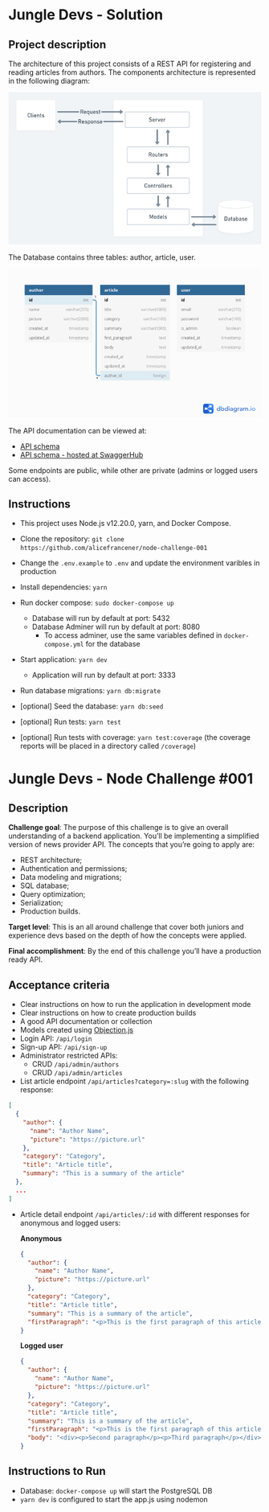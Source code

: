 # Jungle Devs - Solution

## Project description
The architecture of this project consists of a REST API for registering and reading articles from authors. The components architecture is represented in the following diagram:

![Architecture](diagrams/architecture.png)

The Database contains three tables: author, article, user. 

![Database schema](diagrams/database-schema.png)

The API documentation can be viewed at:
- [API schema](api-schema.yaml)
- [API schema - hosted at SwaggerHub](https://app.swaggerhub.com/apis/alicefng/newsApi/1.0.0)

Some endpoints are public, while other are private (admins or logged users can access).

## Instructions

- This project uses Node.js v12.20.0, yarn, and Docker Compose.


- Clone the repository: `git clone https://github.com/alicefrancener/node-challenge-001` 
- Change the `.env.example` to `.env` and update the environment varibles in production
- Install dependencies: `yarn`
- Run docker compose: `sudo docker-compose up`
  - Database will run by default at port: 5432
  - Database Adminer will run by default at port: 8080
    - To access adminer, use the same variables defined in `docker-compose.yml` for the database
- Start application: `yarn dev`
  - Application will run by default at port: 3333
- Run database migrations: `yarn db:migrate`
- [optional] Seed the database: `yarn db:seed`
- [optional] Run tests: `yarn test`
- [optional] Run tests with coverage: `yarn test:coverage` (the coverage reports will be placed in a directory called `/coverage`)

# Jungle Devs - Node Challenge #001

## Description

**Challenge goal**: The purpose of this challenge is to give an overall understanding of a backend application. You’ll be implementing a simplified version of news provider API. The concepts that you’re going to apply are:

- REST architecture;
- Authentication and permissions;
- Data modeling and migrations;
- SQL database;
- Query optimization;
- Serialization;
- Production builds.

**Target level**: This is an all around challenge that cover both juniors and experience devs based on the depth of how the concepts were applied.

**Final accomplishment**: By the end of this challenge you’ll have a production ready API.

## Acceptance criteria

- Clear instructions on how to run the application in development mode
- Clear instructions on how to create production builds
- A good API documentation or collection
- Models created using [Objection.js](https://vincit.github.io/objection.js/)
- Login API: `/api/login`
- Sign-up API: `/api/sign-up`
- Administrator restricted APIs:
  - CRUD `/api/admin/authors`
  - CRUD `/api/admin/articles`
- List article endpoint `/api/articles?category=:slug` with the following response:
```json
[
  {
    "author": {
      "name": "Author Name",
      "picture": "https://picture.url"
    },
    "category": "Category",
    "title": "Article title",
    "summary": "This is a summary of the article"
  },
  ...
]
```
- Article detail endpoint `/api/articles/:id` with different responses for anonymous and logged users:

    **Anonymous**
    ```json
    {
      "author": {
        "name": "Author Name",
        "picture": "https://picture.url"
      },
      "category": "Category",
      "title": "Article title",
      "summary": "This is a summary of the article",
      "firstParagraph": "<p>This is the first paragraph of this article</p>"
    }
    ```

    **Logged user**
    ```json
    {
      "author": {
        "name": "Author Name",
        "picture": "https://picture.url"
      },
      "category": "Category",
      "title": "Article title",
      "summary": "This is a summary of the article",
      "firstParagraph": "<p>This is the first paragraph of this article</p>",
      "body": "<div><p>Second paragraph</p><p>Third paragraph</p></div>"
    }
    ```


## Instructions to Run

- Database: `docker-compose up` will start the PostgreSQL DB
- `yarn dev` is configured to start the app.js using nodemon

